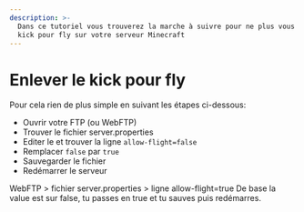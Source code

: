 ```yaml
---
description: >-
  Dans ce tutoriel vous trouverez la marche à suivre pour ne plus vous faire
  kick pour fly sur votre serveur Minecraft
---
```


# Enlever le kick pour fly

Pour cela rien de plus simple en suivant les étapes ci-dessous:

* Ouvrir votre FTP (ou WebFTP)
* Trouver le fichier server.properties
* Editer le et trouver la ligne `allow-flight=false`
* Remplacer `false` par `true`
* Sauvegarder le fichier
* Redémarrer le serveur



WebFTP > fichier server.properties > ligne allow-flight=true De base la value est sur false, tu passes en true et tu sauves puis redémarres.

